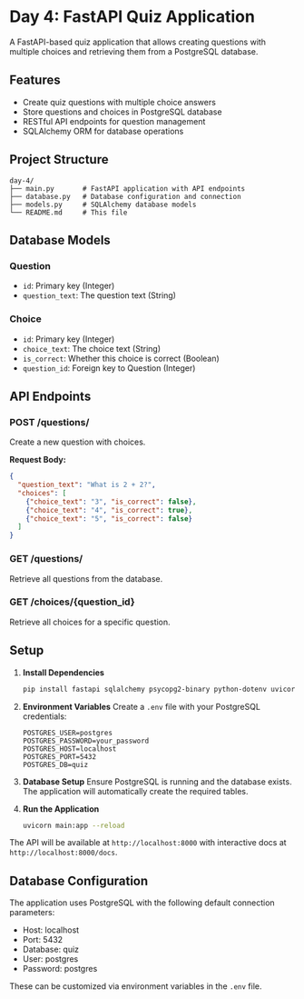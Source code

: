 # Day 4: FastAPI Quiz Application

A FastAPI-based quiz application that allows creating questions with multiple choices and retrieving them from a PostgreSQL database.

## Features

- Create quiz questions with multiple choice answers
- Store questions and choices in PostgreSQL database
- RESTful API endpoints for question management
- SQLAlchemy ORM for database operations

## Project Structure

```
day-4/
├── main.py       # FastAPI application with API endpoints
├── database.py   # Database configuration and connection
├── models.py     # SQLAlchemy database models
└── README.md     # This file
```

## Database Models

### Question
- `id`: Primary key (Integer)
- `question_text`: The question text (String)

### Choice
- `id`: Primary key (Integer)
- `choice_text`: The choice text (String)
- `is_correct`: Whether this choice is correct (Boolean)
- `question_id`: Foreign key to Question (Integer)

## API Endpoints

### POST /questions/
Create a new question with choices.

**Request Body:**
```json
{
  "question_text": "What is 2 + 2?",
  "choices": [
    {"choice_text": "3", "is_correct": false},
    {"choice_text": "4", "is_correct": true},
    {"choice_text": "5", "is_correct": false}
  ]
}
```

### GET /questions/
Retrieve all questions from the database.

### GET /choices/{question_id}
Retrieve all choices for a specific question.

## Setup

1. **Install Dependencies**
   ```bash
   pip install fastapi sqlalchemy psycopg2-binary python-dotenv uvicorn
   ```

2. **Environment Variables**
   Create a `.env` file with your PostgreSQL credentials:
   ```env
   POSTGRES_USER=postgres
   POSTGRES_PASSWORD=your_password
   POSTGRES_HOST=localhost
   POSTGRES_PORT=5432
   POSTGRES_DB=quiz
   ```

3. **Database Setup**
   Ensure PostgreSQL is running and the database exists. The application will automatically create the required tables.

4. **Run the Application**
   ```bash
   uvicorn main:app --reload
   ```

The API will be available at `http://localhost:8000` with interactive docs at `http://localhost:8000/docs`.

## Database Configuration

The application uses PostgreSQL with the following default connection parameters:
- Host: localhost
- Port: 5432
- Database: quiz
- User: postgres
- Password: postgres

These can be customized via environment variables in the `.env` file.